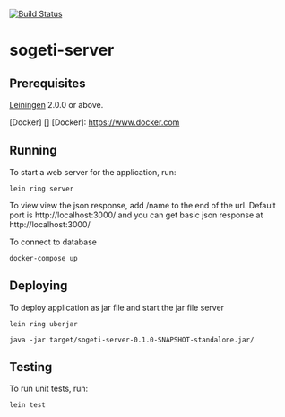 [![Build Status](https://travis-ci.org/anthontaylor/SogetiServer.svg?branch=master)](https://travis-ci.org/anthontaylor/SogetiServer)

# sogeti-server

## Prerequisites

[Leiningen][] 2.0.0 or above.

[leiningen]: https://github.com/technomancy/leiningen

[Docker] []
[Docker]: https://www.docker.com

## Running

To start a web server for the application, run:

    lein ring server

To view view the json response, add /name to the end of the url.
Default port is http://localhost:3000/ and you can get basic json response at http://localhost:3000/

To connect to database

    docker-compose up
    
## Deploying

To deploy application as jar file and start the jar file server
    
    lein ring uberjar
    
    java -jar target/sogeti-server-0.1.0-SNAPSHOT-standalone.jar/

## Testing

To run unit tests, run:

    lein test
